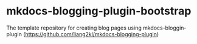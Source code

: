 # mkdocs-blogging-plugin-bootstrap
The template repository for creating blog pages using mkdocs-bloggin-plugin (https://github.com/liang2kl/mkdocs-blogging-plugin)
